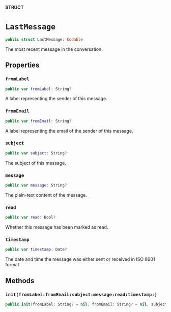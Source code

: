 **STRUCT**

# `LastMessage`

```swift
public struct LastMessage: Codable
```

The most recent message in the conversation.

## Properties
### `fromLabel`

```swift
public var fromLabel: String?
```

A label representing the sender of this message.

### `fromEmail`

```swift
public var fromEmail: String?
```

A label representing the email of the sender of this message.

### `subject`

```swift
public var subject: String?
```

The subject of this message.

### `message`

```swift
public var message: String?
```

The plain-text content of the message.

### `read`

```swift
public var read: Bool?
```

Whether this message has been marked as read.

### `timestamp`

```swift
public var timestamp: Date?
```

The date and time the message was either sent or received in ISO 8601 format.

## Methods
### `init(fromLabel:fromEmail:subject:message:read:timestamp:)`

```swift
public init(fromLabel: String? = nil, fromEmail: String? = nil, subject: String? = nil, message: String? = nil, read: Bool? = nil, timestamp: Date? = nil)
```
